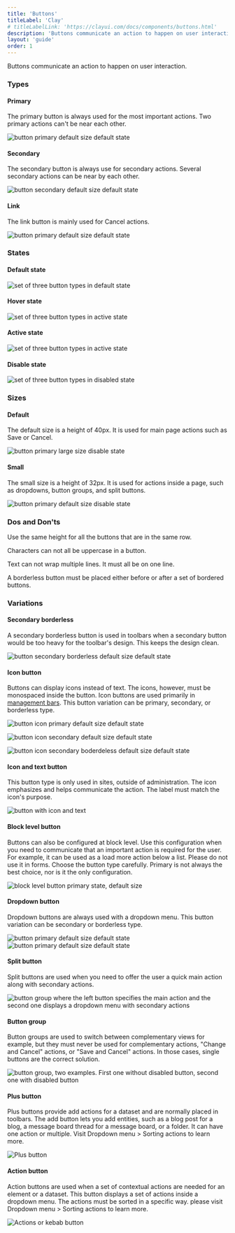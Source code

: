 ```yaml
---
title: 'Buttons'
titleLabel: 'Clay'
# titleLabelLink: 'https://clayui.com/docs/components/buttons.html'
description: 'Buttons communicate an action to happen on user interaction.'
layout: 'guide'
order: 1
---
```


<div class="page-description">Buttons communicate an action to happen on user interaction.</div>

### Types

#### Primary

The primary button is always used for the most important actions. Two primary actions can't be near each other.

![button primary default size default state](/lexicon/images/ButtonPrimary.jpg)

#### Secondary

The secondary button is always use for secondary actions. Several secondary actions can be near by each other.

![button secondary default size default state](/lexicon/images/ButtonSecondary.jpg)

#### Link

The link button is mainly used for Cancel actions.

![button primary default size default state](/lexicon/images/ButtonLink.jpg)

### States

#### Default state

![set of three button types in default state](/lexicon/images/ButtonDefault.jpg)

#### Hover state

![set of three button types in active state](/lexicon/images/ButtonHover.jpg)

#### Active state

![set of three button types in active state](/lexicon/images/ButtonActive.jpg)

#### Disable state

![set of three button types in disabled state](/lexicon/images/ButtonDisabled.jpg)

### Sizes

#### Default

The default size is a height of 40px. It is used for main page actions such as Save or Cancel.

![button primary large size disable state](/lexicon/images/ButtonPrimary.jpg)

#### Small

The small size is a height of 32px. It is used for actions inside a page, such as dropdowns, button groups, and split buttons.

![button primary default size disable state](/lexicon/images/ButtonPrimarySmall.jpg)

### Dos and Don'ts

Use the same height for all the buttons that are in the same row.

<!--
<div class="row">
	<div class="dodont col-lg">
		<img class="do" src="/lexicon/images/ButtonSizeDo.jpg" alt="two buttons of same height in a row">
		<p class="do">Do</p>
	</div>
	<div class="dodont col-lg">
		<img class="dont" src="/lexicon/images/ButtonSizeDont.jpg" alt="two buttons of different height in a row">
		<p class="dont">Don't</p>
	</div>
</div> -->

Characters can not all be uppercase in a button.

<!--
<div class="row">
	<div class="dodont col-lg">
		<img class="do" src="/lexicon/images/ButtonCapitalizationDo.jpg" alt="button with no caps lock">
		<p class="do">Do</p>
	</div>
	<div class="dodont col-lg">
		<img class="dont" src="/lexicon/images/ButtonCapitalizationDont.jpg" alt="button with caps lock">
		<p class="dont">Don't</p>
	</div>
</div> -->

Text can not wrap multiple lines. It must all be on one line.

<!--
<div class="row">
	<div class="dodont col-lg">
		<img class="do" src="/lexicon/images/ButtonWrapDo.jpg" alt="button with text on one line">
		<p class="do">Do</p>
	</div>
	<div class="dodont col-lg">
		<img class="dont" src="/lexicon/images/ButtonWrapDont.jpg" alt="button with text wrapped">
		<p class="dont">Don't</p>
	</div>
</div> -->

A borderless button must be placed either before or after a set of bordered buttons.

<!--
<div class="row">
	<div class="dodont col-lg">
		<img class="do" src="/lexicon/images/ButtonIconDo.jpg" alt="borderless button, secondary button, primary button">
		<p class="do">Do</p>
	</div>
	<div class="dodont col-lg">
		<img class="dont" src="/lexicon/images/ButtonIconDont.jpg" alt="secondary button, borderless button, primary button">
		<p class="dont">Don't</p>
	</div>
</div> -->

### Variations

#### Secondary borderless

A secondary borderless button is used in toolbars when a secondary button would be too heavy for the toolbar's design. This keeps the design clean.

![button secondary borderless default size default state](/lexicon/images/ButtonBorderless.jpg)

#### Icon button

Buttons can display icons instead of text. The icons, however, must be monospaced inside the button. Icon buttons are used primarily in [management bars](../management_bar). This button variation can be primary, secondary, or borderless type.

![button icon primary default size default state](/lexicon/images/ButtonIconPrimary.jpg)

![button icon secondary default size default state](/lexicon/images/ButtonIconSecondary.jpg)

![button icon secondary boderdeless default size default state](/lexicon/images/ButtonIconBorderless.jpg)

#### Icon and text button

This button type is only used in sites, outside of administration. The icon emphasizes and helps communicate the action. The label must match the icon's purpose.

![button with icon and text](/lexicon/images/ButtonIconText.jpg)

#### Block level button

Buttons can also be configured at block level. Use this configuration when you need to communicate that an important action is required for the user. For example, it can be used as a load more action below a list. Please do not use it in forms. Choose the button type carefully. Primary is not always the best choice, nor is it the only configuration.

![block level button primary state, default size](/lexicon/images/ButtonBlockLevel.jpg)

#### Dropdown button

Dropdown buttons are always used with a dropdown menu. This button variation can be secondary or borderless type.

![button primary default size default state](/lexicon/images/ButtonDropdown.jpg)  
![button primary default size default state](/lexicon/images/ButtonDropdownBorderless.jpg)

#### Split button

Split buttons are used when you need to offer the user a quick main action along with secondary actions.

![button group where the left button specifies the main action and the second one displays a dropdown menu with secondary actions](/lexicon/images/ButtonSplit.jpg)

#### Button group

Button groups are used to switch between complementary views for example, but they must never be used for complementary actions, "Change and Cancel" actions, or "Save and Cancel" actions. In those cases, single buttons are the correct solution.

![button group, two examples. First one without disabled button, second one with disabled button](/lexicon/images/ButtonGroup.jpg)

#### Plus button

Plus buttons provide add actions for a dataset and are normally placed in toolbars. The add button lets you add entities, such as a blog post for a blog, a message board thread for a message board, or a folder. It can have one action or multiple. Visit Dropdown menu > Sorting actions to learn more.

![Plus button](/lexicon/images/ButtonActionPlus.jpg)

#### Action button

Action buttons are used when a set of contextual actions are needed for an element or a dataset. This button displays a set of actions inside a dropdown menu. The actions must be sorted in a specific way. please visit Dropdown menu > Sorting actions to learn more.

![Actions or kebab button](/lexicon/images/ButtonActionKebab.jpg)
